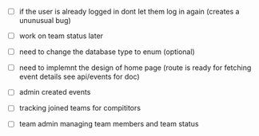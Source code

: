 - [ ] if the user is already logged in dont let them log in again (creates a ununusual bug)
- [ ] work on team status later
- [ ] need to change the database type to enum (optional)

- [ ] need to implemnt the design of home page (route is ready for fetching event details see api/events for doc)
- [ ] admin created events
- [ ] tracking joined teams for compititors
- [ ] team admin managing team members and team status
